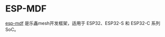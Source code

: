 # ESP-MDF



[esp-mdf](https://docs.os-q.com/espidf) 是乐鑫mesh开发框架，适用于 ESP32、ESP32-S 和 ESP32-C 系列 SoC。

